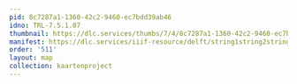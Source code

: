```yaml
---
pid: 8c7287a1-1360-42c2-9460-ec7bdd39ab46
idno: TRL-7.5.1.07
thumbnail: https://dlc.services/thumbs/7/4/8c7287a1-1360-42c2-9460-ec7bdd39ab46/full/400,339/0/default.jpg
manifest: https://dlc.services/iiif-resource/delft/string1string2string3/kaartenproject-2007/TRL-7.5.1.07
order: '511'
layout: map
collection: kaartenproject
---
```


